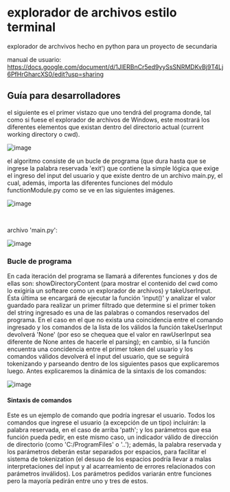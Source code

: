 # explorador de archivos estilo terminal

explorador de archvivos hecho en python para un proyecto de secundaria

manual de usuario: https://docs.google.com/document/d/1JlERBnCr5ed9yySsSNRMDKvBj9T4Lj6PfHrGharcXS0/edit?usp=sharing


## Guía para desarrolladores


el siguiente es el primer vistazo que uno tendrá del programa donde, tal como si fuese el explorador de archivos de Windows, este mostrará los diferentes elementos que existan dentro del directorio actual (current working directory o cwd).

![image](https://github.com/elListasComprehension/terminal-file-explorer/assets/142759837/d224e6df-85a9-43d3-8c26-383a018acf67)


el algoritmo consiste de un bucle de programa (que dura hasta que se ingrese la palabra reservada 'exit') que contiene la simple lógica que exige el ingreso del input del usuario y que existe dentro de un archivo main.py, el cual, además, importa las diferentes funciones del módulo functionModule.py como se ve en las siguientes imágenes.

![image](https://github.com/elListasComprehension/terminal-file-explorer/assets/142759837/cce99942-bfcc-45ab-8fa0-952029b1e76a)

<br>

archivo 'main.py':

![image](https://github.com/elListasComprehension/terminal-file-explorer/assets/142759837/84c78be4-eaae-4153-a474-1781c1ea24df)


### Bucle de programa

En cada iteración del programa se llamará a diferentes funciones y dos de ellas son: showDirectoryContent (para mostrar el contenido del cwd como lo exigiría un softeare como un         explorador de archivos) y takeUserInput. Ésta última se encargará de ejecutar la función 'input()' y analizar el valor guardado para realizar un primer filtrado que determine si el      primer token del string ingresado es una de las palabras o comandos reservados del programa. En el caso en el que no exista una coincidencia entre el comando ingresado y los comandos de la lista de los válidos la función takeUserInput devolverá 'None' (por eso se chequea que el valor en rawUserInput sea diferente de None antes de hacerle el parsing); en cambio, si la función encuentra una concidencia entre el primer token del usuario y los comandos válidos devolverá el input del usuario, que se seguirá tokenizando y parseando dentro de los siguientes pasos que explicaremos luego. Antes explicaremos la dinámica de la sintaxis de los comandos:

![image](https://github.com/elListasComprehension/terminal-file-explorer/assets/142759837/93b8d140-9da7-4d70-a780-9fc1a4ea1a3a)


#### Sintaxis de comandos

Este es un ejemplo de comando que podría ingresar el usuario. Todos los comandos que ingrese el usuario (a excepción de un tipo) incluirán: la palabra reservada, en el caso de arriba 'path'; y los parámetros que esa función pueda pedir, en este mismo caso, un indicador válido de dirección de directorio (como 'C:/ProgramFiles' o '..'); además, la palabra reservada y los parámetros deberán estar separados por espacios, para facilitar el sistema de tokenization (el desuso de los espacios podría llevar a malas interpretaciones del input y al acarreamiento de errores relacionados con parámetros inválidos). Los parámetros pedidos variarán entre funciones pero la mayoría pedirán entre uno y tres de estos.


